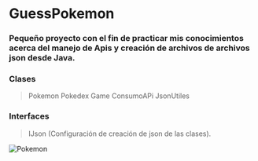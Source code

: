 # GuessPokemon

### Pequeño proyecto con el fin de practicar mis conocimientos acerca del manejo de Apis y creación de archivos de archivos json desde Java.

### Clases

> Pokemon
Pokedex
Game
ConsumoAPi
JsonUtiles

### Interfaces

> IJson (Configuración de creación de json de las clases).


![Pokemon]( https://upload.wikimedia.org/wikipedia/commons/thumb/9/98/International_Pok%C3%A9mon_logo.svg/1200px-International_Pok%C3%A9mon_logo.svg.png)
